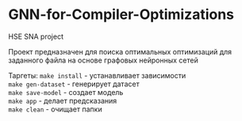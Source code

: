 # GNN-for-Compiler-Optimizations
HSE SNA project 

Проект предназначен для поиска оптимальных оптимизаций для заданного файла на основе графовых нейронных сетей  

Таргеты:
`make install` - устанавливает зависимости  
`make gen-dataset` - генерирует датасет  
`make save-model` - создает модель  
`make app` - делает предсказания  
`make clean` - очищает папки  
